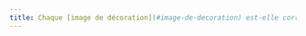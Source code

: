 ```yaml
---
title: Chaque [image de décoration](#image-de-decoration) est-elle correctement ignorée par les technologies d’assistance ?
---
```

